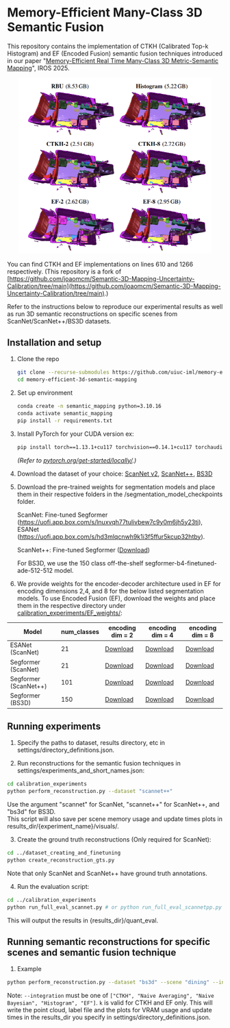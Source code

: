 # Memory-Efficient Many-Class 3D Semantic Fusion
This repository contains the implementation of CTKH (Calibrated Top-k Histogram) and EF (Encoded Fusion) semantic fusion techniques introduced in our paper "[Memory-Efficient Real Time Many-Class 3D Metric-Semantic Mapping](https://motion.cs.illinois.edu/papers/IROS2025-Nadgir-CompressedSemanticMapping.pdf)", IROS 2025. 

<p align="center">
<img src="data/figs/fig1.png" width=450>
</p>

You can find CTKH and EF implementations on lines 610 and 1266 respectively.
(This repository is a fork of [https://github.com/joaomcm/Semantic-3D-Mapping-Uncertainty-Calibration/tree/main](https://github.com/joaomcm/Semantic-3D-Mapping-Uncertainty-Calibration/tree/main).)

Refer to the instructions below to reproduce our experimental results as well as run 3D semantic reconstructions on specific scenes from ScanNet/ScanNet++/BS3D datasets.
## Installation and setup
1. Clone the repo
    ```bash
    git clone --recurse-submodules https://github.com/uiuc-iml/memory-efficient-3d-semantic-mapping.git
    cd memory-efficient-3d-semantic-mapping
    ```
2. Set up environment
    ```bash
    conda create -n semantic_mapping python=3.10.16
    conda activate semantic_mapping
    pip install -r requirements.txt
    ```

3.  Install PyTorch for your CUDA version
    ex:
    ```bash
    pip install torch==1.13.1+cu117 torchvision==0.14.1+cu117 torchaudio==0.13.1  --extra-index-url https://download.pytorch.org/whl/cu117
    ```
    *(Refer to [pytorch.org/get-started/locally/](https://pytorch.org/get-started/locally/).)*

4. Download the dataset of your choice: [ScanNet v2](https://github.com/ScanNet/ScanNet), [ScanNet++](https://kaldir.vc.in.tum.de/scannetpp/), [BS3D](https://etsin.fairdata.fi/dataset/3836511a-29ba-4703-98b6-40e59bb5cd50)

5. Download the pre-trained weights for segmentation models and place them in their respective folders in the /segmentation_model_checkpoints folder.

   ScanNet: Fine-tuned Segformer (https://uofi.app.box.com/s/lnuxvqh77tulivbew7c9y0m6jh5y23ti),
    ESANet (https://uofi.app.box.com/s/hd3mlqcnwh9k1i3f5ffur5kcup32htby).

   ScanNet++: Fine-tuned Segformer ([Download](https://app.box.com/s/njxthbqf76s5wgv314zsovrhi6lce627)) 

   For BS3D, we use the 150 class off-the-shelf segformer-b4-finetuned-ade-512-512 model.
   

6. We provide weights for the encoder-decoder architecture used in EF for encoding dimensions 2,4, and 8 for the below listed segmentation models. To use Encoded Fusion (EF), download the weights and place them in the respective directory under [calibration_experiments/EF_weights/](calibration_experiments/EF_weights/README.md): 

| Model | num_classes | encoding dim = 2 | encoding dim = 4 | encoding dim = 8 |
|-------|-------------|------------------|------------------|------------------|
| ESANet (ScanNet) | 21 | [Download](https://app.box.com/s/66nilpl5utwaobep51jo4wml4d25wymu) | [Download](https://app.box.com/s/h4pp4gt39cj6ubamoq86ktcvwnyc9oh3) | [Download](https://app.box.com/s/d2jvevniulb2n6ofu7m3hutgemhfufrn) |
| Segformer (ScanNet) | 21 | [Download](https://app.box.com/s/mtjkld3wpo0sc2z5eo509zvvc94du2sy) | [Download](https://app.box.com/s/6ild1xo83psfnrhwapeew509oos870ji) | [Download](https://app.box.com/s/hljdtjl3o7df24w4imlx1jhvgur3ihy5) |
| Segformer (ScanNet++) | 101 | [Download](https://app.box.com/s/6lhsklh49f26sg561jqvjn24raugzc0k) | [Download](https://app.box.com/s/umjus3fzjfr5keouemhsaciee4v1d1z6) | [Download](https://app.box.com/s/re5tcq9zgd5sful07u8v1g1v4blqkwdz) |
| Segformer (BS3D) | 150 | [Download](https://app.box.com/s/mevqrsm4j5bch61bdm3rdq1vzr1rdbze) | [Download](https://app.box.com/s/ygre2qustgompxa7hnyecggpe7pjhrim) | [Download](https://app.box.com/s/5mkqeh3a5sdlbivlm9i6vj2d6w4vr56a) |
## Running experiments
1. Specify the paths to dataset, results directory, etc in settings/directory_definitions.json.

2. Run reconstructions for the semantic fusion techniques in settings/experiments_and_short_names.json:
```bash
cd calibration_experiments
python perform_reconstruction.py --dataset "scannet++"
```
Use the argument "scannet" for ScanNet, "scannet++" for ScanNet++, and "bs3d" for BS3D.  
This script will also save per scene memory usage and update times plots in results_dir/{experiment_name}/visuals/.

3. Create the ground truth reconstructions (Only required for ScanNet):
```bash
cd ../dataset_creating_and_finetuning
python create_reconstruction_gts.py
```
Note that only ScanNet and ScanNet++ have ground truth annotations.

4. Run the evaluation script:
```bash
cd ../calibration_experiments
python run_full_eval_scannet.py # or python run_full_eval_scannetpp.py
```
This will output the results in {results_dir}/quant_eval.

## Running semantic reconstructions for specific scenes and semantic fusion technique
1. Example
```bash
python perform_reconstruction.py --dataset "bs3d" --scene "dining" --integration "CTKH" --k 4
```

Note: `--integration` must be one of `["CTKH", "Naive Averaging", "Naive Bayesian", "Histogram", "EF"]`. `k` is valid for CTKH and EF only. 
This will write the point cloud, label file and the plots for VRAM usage and update times in the results_dir you specify in settings/directory_definitions.json.



